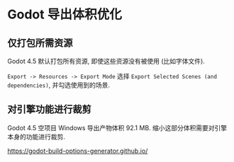 # Godot 导出体积优化

## 仅打包所需资源

Godot 4.5 默认打包所有资源, 即使这些资源没有被使用 (比如字体文件).

`Export -> Resources -> Export Mode` 选择 `Export Selected Scenes (and dependencies)`, 并勾选使用到的场景.

## 对引擎功能进行裁剪

Godot 4.5 空项目 Windows 导出产物体积 92.1 MB. 缩小这部分体积需要对引擎本身的功能进行裁剪.

<https://godot-build-options-generator.github.io/>
